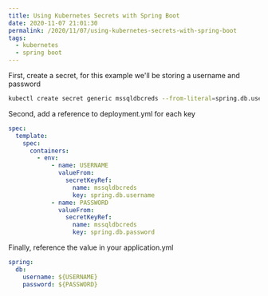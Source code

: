 ```yaml
---
title: Using Kubernetes Secrets with Spring Boot
date: 2020-11-07 21:01:30
permalink: /2020/11/07/using-kubernetes-secrets-with-spring-boot
tags:
  - kubernetes
  - spring boot
---
```


First, create a secret, for this example we'll be storing a username and password

```bash
kubectl create secret generic mssqldbcreds --from-literal=spring.db.username=mrbusche --from-literal=spring.db.password=hunter2
```

Second, add a reference to deployment.yml for each key

```yaml
spec:
  template:
    spec:
      containers:
        - env:
            - name: USERNAME
              valueFrom:
                secretKeyRef:
                  name: mssqldbcreds
                  key: spring.db.username
            - name: PASSWORD
              valueFrom:
                secretKeyRef:
                  name: mssqldbcreds
                  key: spring.db.password
```

Finally, reference the value in your application.yml

```yaml
spring:
  db:
    username: ${USERNAME}
    password: ${PASSWORD}
```
